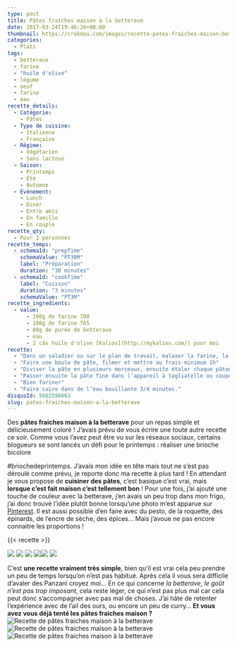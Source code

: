 ```yaml
---
type: post
title: Pâtes fraiches maison à la betterave
date: 2017-03-24T19:46:26+00:00
thumbnail: https://crokmou.com/images/recette-pates-fraiches-maison-betterave-crokmou-blog-cuisine-voyage-1-8.jpg
categories:
  - Plats
tags:
  - betterave
  - farine
  - "huile d'olive"
  - légume
  - oeuf
  - farine 
  - eau
recette_details:
  - Catégorie:
    - Pâtes
  - Type de cuisine:
    - Italienne
    - Française  
  - Régime:
    - Végétarien
    - Sans lactose
  - Saison:
    - Printemps
    - Été
    - Automne
  - Évènement:
    - Lunch
    - Diner
    - Entre amis
    - En famille
    - En couple
recette_qty:
  - Pour 2 personnes
recette_temps:
  - schemaId: "prepTime"
    schemaValue: "PT30M"
    label: "Préparation"
    duration: "30 minutes"
  - schemaId: "cookTime"
    label: "Cuisson"
    duration: "3 minutes"
    schemaValue: "PT3M"
recette_ingredients:
  - value:
      - 100g de farine T00
      - 100g de farine T65
      - 80g de purée de betterave
      - eau
      - 2 càs huile d'olive [Kalios](http://mykalios.com/) pour moi
recette:
  - "Dans un saladier ou sur le plan de travail, malaxer la farine, la purée de betterave et deux cuillères à soupe d’huile d’olive. Il va falloir pétrir un bon 5/10 minutes afin que la pâte devienne homogène et lisse. Si la pâte semble trop sèche, ajouter un peu d’eau, si au contraire celle-ci semble trop humide, ajouter un peu de farine. C’est une question d’habitude, avec le temps on apprend à « ressentir » la pâte, si si !"
  - "Faire une boule de pâte, filmer et mettre au frais minimum 1h"
  - "Diviser la pâte en plusieurs morceaux, ensuite étaler chaque pâton très finement soit avec une machine à pâte, soit au rouleau (ça fait un peu les bras). Ne pas hésiter à fariner si cela colle trop. Sur ma machine Atlas mercato 150, j’ai terminé au cran 7."
  - "Passer ensuite la pâte fine dans l’appareil à tagliatelle ou couper finement au couteau. Pour cela replier la pâte sur elle même sans écraser et couper de fines bandes en guise de tagliatelles."
  - "Bien fariner"
  - "Faire cuire dans de l’eau bouillante 3/4 minutes."
disqusId: 5662596063
slug: pates-fraiches-maison-a-la-betterave
---
```


Des **pâtes fraiches maison à la betterave** pour un repas simple et délicieusement coloré ! J’avais prévu de vous écrire une toute autre recette ce soir. Comme vous l’avez peut être vu sur les réseaux sociaux, certains blogueurs se sont lancés un défi pour le printemps : réaliser une brioche bicolore

#briochedeprintemps. J’avais mon idée en tête mais tout ne s’est pas déroulé comme prévu, je reporte donc ma recette à plus tard ! En attendant je vous propose de **cuisiner des pâtes**, c’est basique c’est vrai, mais **lorsque c’est fait maison c’est tellement bon** ! Pour une fois, j’ai ajouté une touche de couleur avec la betterave, j’en avais un peu trop dans mon frigo, j’ai donc trouvé l’idée plutôt bonne lorsqu’une photo m’est apparue sur [Pinterest](https://www.pinterest.com/blogcrokmou/). Il est aussi possible d’en faire avec du pesto, de la roquette, des épinards, de l’encre de sèche, des épices… Mais j’avoue ne pas encore connaitre les proportions !

{{< recette >}}

![](https://crokmou.com/images/recette-pates-fraiches-maison-betterave-crokmou-blog-cuisine-voyage-1_fiw2ne.jpg) ![](https://crokmou.com/images/recette-pates-fraiches-maison-betterave-crokmou-blog-cuisine-voyage-1-1_fmdjxd.jpg) ![](https://crokmou.com/images/recette-pates-fraiches-maison-betterave-crokmou-blog-cuisine-voyage-1-2_tbnj7b.jpg) ![](https://crokmou.com/images/recette-pates-fraiches-maison-betterave-crokmou-blog-cuisine-voyage-1-10_ikas9q.jpg)![](https://crokmou.com/images/recette-pates-fraiches-maison-betterave-crokmou-blog-cuisine-voyage-1-4_zl8sm6.jpg) ![](https://crokmou.com/images/recette-pates-fraiches-maison-betterave-crokmou-blog-cuisine-voyage-1-3_m2tvxx.jpg)  

C’est **une recette vraiment très simple**, bien qu’il est vrai cela peu prendre un peu de temps lorsqu’on n’est pas habitué. Après cela il vous sera difficile d’avaler des Panzani croyez moi… En ce qui concerne _la betterave, le goût n’est pas trop imposant_, cela reste léger, ce qui n’est pas plus mal car cela peut donc s’accompagner avec pas mal de choses. J’ai hâte de retenter l’expérience avec de l’ail des ours, ou encore un peu de curry… **Et vous avez vous déjà tenté les pâtes fraiches maison ?**   ![Recette de pâtes fraiches maison à la betterave](https://crokmou.com/images/recette-pates-fraiches-maison-betterave-crokmou-blog-cuisine-voyage-1-6_zupjii.jpg "Recette de pâtes fraiches maison à la betterave") ![Recette de pâtes fraiches maison à la betterave](https://crokmou.com/images/recette-pates-fraiches-maison-betterave-crokmou-blog-cuisine-voyage-1-5_eys6of.jpg "Recette de pâtes fraiches maison à la betterave")![Recette de pâtes fraiches maison à la betterave](https://crokmou.com/images/recette-pates-fraiches-maison-betterave-crokmou-blog-cuisine-voyage-1-7_do7eec.jpg "Recette de pâtes fraiches maison à la betterave")
